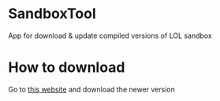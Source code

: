 # SandboxTool

App for download & update compiled versions of LOL sandbox 

# How to download

Go to [this website](https://github.com/DeudlyYT/SandboxTool/releases) and download the newer version
